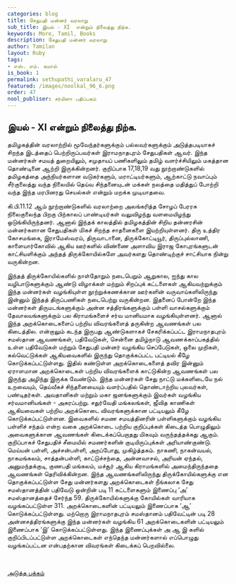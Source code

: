 ```yaml
---
categories: blog
title: சேதுபதி மன்னர் வரலாறு
sub_title: இயல் - XI  என்றும் நிலைத்து நிற்க﻿.
keywords: More, Tamil, Books
description: சேதுபதி மன்னர் வரலாறு
author: Tamilan
layout: Ruby
tags:
- எஸ். எம். கமால்
is_book: 1
permalink: sethupathi_varalaru_47
featured: /images/noolkal_96_6.png
order: 47
nool_publiser: சர்மிளா பதிப்பகம்
---
```



## இயல் - XI என்றும் நிலைத்து நிற்க﻿.

தமிழகத்தின் வரலாற்றில் மூவேந்தர்களுக்கும் பல்லவர்களுக்கும் அடுத்தபடியாகச் சிறந்த இடத்தைப் பெற்றிருப்பவர்கள் இராமநாதபுரம் சேதுபதிகள் ஆவர். இந்த மன்னர்கள் சமயத் துறையிலும், சமுதாயப் பணிகளிலும் தமிழ் வளர்ச்சியிலும் மகத்தான தொண்டினை ஆற்றி இருக்கின்றனர். குறிப்பாக 17,18,19 வது நூற்றாண்டுகளில் தமிழகத்தை அந்நியர்களான வடுகர்களும், மராட்டியர்களும், ஆற்காட்டு நவாப்பும் சீர்குலைத்து வந்த நிலையில் தெய்வ சிந்தனையுடன் மக்கள் நலத்தை மதித்துப் போற்றி வந்த இந்த மரபினரது செயல்கள் என்றும் மறக்க முடியாதவை.

கி.பி.11.12 ஆம் நூற்றாண்டுகளில் வரலாற்றை அலங்கரித்த சோழப் பேரரசு நிலைகுலைந்த பிறகு பிற்காலப் பாண்டியர்கள் வலுவிழந்து வளமையிழந்து ஒடுங்கியிருந்தனர். ஆனால் இந்தக் காலத்தில் தமிழகத்தின் சிறிய தன்னரசின் மன்னர்களான சேதுபதிகள் மிகச் சிறந்த சாதனைகளை இயற்றியுள்ளனர். திரு உத்திர கோசமங்கை, இராமேஸ்வரம், திருவாடானை, திருக்கோட்டியூர், திருப்புல்லாணி, காளையார்கோவில் ஆகிய ஊர்களில் விண்ணை அளாவிய இராஜ கோபுரங்களுடன் காட்சியளிக்கும் அந்தத் திருக்கோயில்களே அவர்களது தொண்டிற்குச் சாட்சியாக நின்று வருகின்றன.

இந்தத் திருக்கோயில்களில் நாள்தோறும் நடைபெறும் ஆறுகால, ஐந்து கால வழிபாடுகளுக்கும் ஆண்டு விழாக்கள் மற்றும் சிறப்புக் கட்டளைகள் ஆகியவற்றுக்கும் இந்த மன்னர்கள் வழங்கியுள்ள நூற்றுக்கணக்கான ஊர்களின் வருவாய்களிலிருந்து இன்னும் இந்தத் திருப்பணிகள் நடைபெற்று வருகின்றன. இதனைப் போன்றே இந்த மன்னர்கள் திருமடங்களுக்கும் அன்ன சத்திரங்களுக்கும் பள்ளி வாசல்களுக்கும் தேவாலயங்களுக்கும் பல கிராமங்களைச் சர்வ மானியமாக வழங்கியுள்ளனர். ஆனால் இந்த அறக்கொடைகளைப் பற்றிய விவரங்களைத் தருகின்ற ஆவணங்கள் பல கிடைத்தில. என்றாலும் கடந்த இருபது ஆண்டுகளாகச் சேகரிக்கப்பட்ட இராமநாதபுரம் சமஸ்தான ஆவணங்கள், பதிவேடுகள், சென்னை தமிழ்நாடு ஆவணக்காப்பகத்தில் உள்ள பதிவேடுகள் மற்றும் சேதுபதி மன்னர் வழங்கிய செப்பேடுகள், ஒலை முறிகள், கல்வெட்டுக்கள் ஆகியவைகளில் இருந்து தொகுக்கப்பட்ட பட்டியல் கீழே கொடுக்கப்பட்டுள்ளது. இதில் கண்டுள்ள அறக்கொடைகளைத் தவிர இன்னும் ஏராளமான அறக்கொடைகள் பற்றிய விவரங்களைக் காட்டுகின்ற ஆவணங்கள் பல இருந்து அழிந்து இருக்க வேண்டும். இந்த மன்னர்கள் சேது நாட்டு மக்களிடையே நல் உறவையும், தெய்வீகச் சிந்தனையையும் வளர்ப்பதில் தொண்டாற்றிய புலவர்கள், பண்டிதர்கள். அவதானிகள் மற்றும் மகா ஜனங்களுக்கும் இவர்கள் வழங்கிய சர்வமானியங்கள் - அகரப்பற்று. சதுர்வேதி மங்கலங்கள், ஜீவித காணிகள் ஆகியவைகள் பற்றிய அறக்கொடை விவரங்களுக்கான பட்டியலும் கீழே கொடுக்கப்பட்டுள்ளன. இவைகளில் சமண சமயத்தினரின் பள்ளிகளுக்கும் வழங்கிய பள்ளிச் சந்தம் என்ற வகை அறக்கொடை பற்றிய குறிப்புக்கள் கிடைத்த பொழுதிலும் அவைகளுக்கான ஆவணங்கள் கிடைக்கப்பெறாதது மிகவும் வருந்தத்தக்கது ஆகும். குறிப்பாகச் சேதுபதிச் சீமையில் சமணர்களின் குடியிருப்புக்கள் அரியாண்குண்டு. மெய்யன் பள்ளி, அச்சன்பள்ளி, அறப்போது, முகிழ்த்தகம். நாகணி, நாகன்வயல், நாகமங்கலம், சாத்தன்பள்ளி, காட்டுச்சந்தை, அன்னவாசல், அரியன் ஏந்தல், அனுமந்தக்குடி, குணபதி மங்கலம், மச்சூர் ஆகிய கிராமங்களில் அமைந்திருந்ததை ஆவணங்கள் தெரிவிக்கின்றன. இந்த ஆவணங்களிலிருந்து திருக்கோயில்களுக்கு என தொகுக்கப்பட்டுள்ள சேது மன்னர்களது அறக்கொடைகள் நீங்கலாக சேது சமஸ்தானத்தின் பதிவேடு ஒன்றின் படி 11 கட்டளைகளும் இணைப்பு ‘அ’ சமஸ்தானத்தைச் சேர்ந்த 59. திருக்கோயில்களுக்கு கோயில்கள் வாரியாக வழங்கப்பட்டுள்ள 311. அறக்கொடைகளின்
பட்டியலும் இணைப்பாக ‘ஆ’ கொடுக்கப்பட்டுள்ளது. மற்றொரு இராமநாதபுரம் சமஸ்தானம் பதிவேட்டின் படி 28 அன்னசத்திரங்களுக்கு இந்த மன்னர்கள் வழங்கிய 61 அறக்கொடைகளின் பட்டியலும் இணைப்பாக ‘இ’ கொடுக்கப்பட்டுள்ளது. இந்த இணைப்புக்கள் அ ஆ இ களில் குறிப்பிடப்பட்டுள்ள அறக்கொடைகள் எந்தெந்த மன்னர்களால் எப்பொழுது வழங்கப்பட்டன என்பதற்கான விவரங்கள் கிடைக்கப் பெறவில்லை.

﻿

[அடுத்த பக்கம்](sethupathi_varalaru_48)